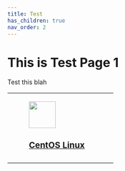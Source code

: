 ```yaml
---
title: Test
has_children: true
nav_order: 2
---
```


# This is Test Page 1

Test this
blah

<table>
<tr>
<td>
        <a href="https://www.zebrium.com">
            <figure>
                <img src="http://www.presentationpro.com/images/product/medium/slide/PPP_CGENE_LT3_Presentation-PowerPoint-Slide-Graphic_Push_Button_Up.jpg" width="60" height="60">
                <figcaption>
                    <div>
                        <h3>CentOS Linux</h3>
                    </div>
                </figcaption>
            </figure>
        </a>
</td>
<td>
</td>
</tr>
<tr>
<td>
</td>
<td>
</td>
</tr>
</table>
